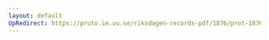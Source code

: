 ```yaml
---
layout: default
UpRedirect: https://pruto.im.uu.se/riksdagen-records-pdf/1876/prot-1876--fk--008/prot-1876--fk--008_042.pdf
---
```

